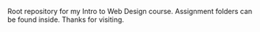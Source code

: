 Root repository for my Intro to Web Design course. Assignment folders can be found inside. Thanks for visiting.
